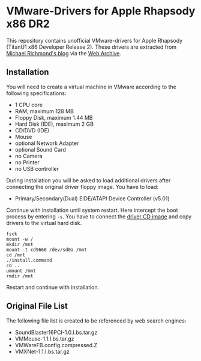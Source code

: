 VMware-Drivers for Apple Rhapsody x86 DR2
=========================================

This repository contains unofficial VMware-drivers for Apple Rhapsody (TitanU1
x86 Developer Release 2). These drivers are extracted from
[Michael Richmond's blog][] via the [Web Archive][].



Installation
------------

You will need to create a virtual machine in VMware according to the following
specifications:

* 1 CPU core
* RAM, maximum 128 MB 
* Floppy Disk, maximum 1.44 MB
* Hard Disk (IDE), maximum 2 GB
* CD/DVD (IDE)
* Mouse
* optional Network Adapter
* optional Sound Card
* no Camera
* no Printer
* no USB controller

During installation you will be asked to load additional drivers after
connecting the original driver floppy image. You have to load:

* Primary/Secondary(Dual) EIDE/ATAPI Device Controller (v5.01)

Continue with installation until system restart. Here intercept the boot process
by entering `-s`. You have to connect the [driver CD image][] and copy drivers
to the virtual hard disk.

``` Shell
fsck
mount -w /
mkdir /mnt
mount -t cd9660 /dev/sd0a /mnt
cd /mnt
./install.command
cd ..
umount /mnt
rmdir /mnt
```

Restart and continue with installation.



Original File List
------------------

The following file list is created to be referenced by web search engines:

* SoundBlaster16PCI-1.0.I.bs.tar.gz
* VMMouse-1.1.I.bs.tar.gz
* VMWareFB.config.compressed.Z
* VMXNet-1.1.I.bs.tar.gz



<!-- Links -->

[driver CD image]: ./vm-drivers.iso
[Michael Richmond's blog]: https://michaelrichmond.net/blog/2007/06/09/rhapsody-dr2/
[Web Archive]: https://web.archive.org/web/20240520081728/https://michaelrichmond.net/blog/2007/06/09/rhapsody-dr2/
